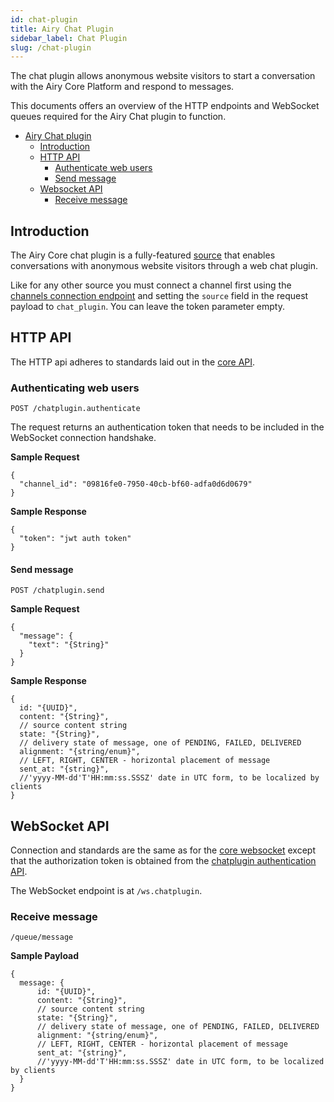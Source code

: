 ```yaml
---
id: chat-plugin
title: Airy Chat Plugin
sidebar_label: Chat Plugin
slug: /chat-plugin
---
```



The chat plugin allows anonymous website visitors to start a conversation with 
the Airy Core Platform and respond to messages.

This documents offers an overview of the HTTP endpoints and WebSocket queues required for the Airy Chat plugin to function.

- [Airy Chat plugin](#airy-chat-plugin)
  - [Introduction](#introduction)
  - [HTTP API](#http-api)
    - [Authenticate web users](#authenticating-web-users)
    - [Send message](#send-message)
  - [Websocket API](#websocket-api)
    - [Receive message](#receive-message)

## Introduction

The Airy Core chat plugin is a fully-featured [source](./glossary.md#source) that enables conversations with anonymous 
website visitors through a web chat plugin.

Like for any other source you must connect a channel first using the [channels connection endpoint](api.md#connecting-channels) 
and setting the `source` field in the request payload to `chat_plugin`. You can leave the token parameter empty. 


## HTTP API

The HTTP api adheres to standards laid out in the [core API](api.md#introduction).

### Authenticating web users

`POST /chatplugin.authenticate`

The request returns an authentication token that needs to be included in the WebSocket connection handshake.

**Sample Request**

```json5
{
  "channel_id": "09816fe0-7950-40cb-bf60-adfa0d6d0679"
}
```

**Sample Response**

```json5
{
  "token": "jwt auth token"
}
```

#### Send message

`POST /chatplugin.send`

**Sample Request**

```json5
{
  "message": {
    "text": "{String}"
  }
}
```

**Sample Response**

```json5
{
  id: "{UUID}",
  content: "{String}",
  // source content string
  state: "{String}",
  // delivery state of message, one of PENDING, FAILED, DELIVERED
  alignment: "{string/enum}",
  // LEFT, RIGHT, CENTER - horizontal placement of message
  sent_at: "{string}",
  //'yyyy-MM-dd'T'HH:mm:ss.SSSZ' date in UTC form, to be localized by clients
}
```



## WebSocket API

Connection and standards are the same as for the [core websocket](websocket.md) except that the authorization 
token is obtained from the [chatplugin authentication API](#authenticating-web-users).

The WebSocket endpoint is at `/ws.chatplugin`. 


### Receive message

`/queue/message`

**Sample Payload**

```json5
{
  message: {
      id: "{UUID}",
      content: "{String}",
      // source content string
      state: "{String}",
      // delivery state of message, one of PENDING, FAILED, DELIVERED
      alignment: "{string/enum}",
      // LEFT, RIGHT, CENTER - horizontal placement of message
      sent_at: "{string}",
      //'yyyy-MM-dd'T'HH:mm:ss.SSSZ' date in UTC form, to be localized by clients
  }
}
```
